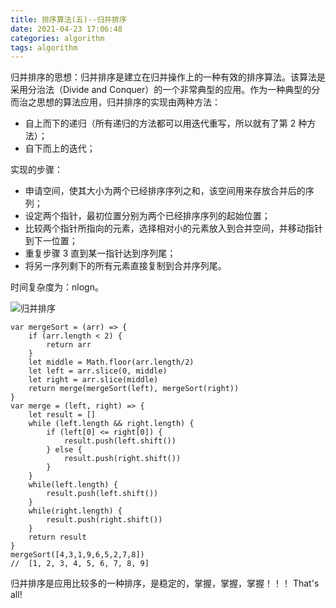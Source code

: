 ```yaml
---
title: 排序算法(五)--归并排序
date: 2021-04-23 17:06:48
categories: algorithm
tags: algorithm
---
```

归并排序的思想：归并排序是建立在归并操作上的一种有效的排序算法。该算法是采用分治法（Divide and Conquer）的一个非常典型的应用。作为一种典型的分而治之思想的算法应用，归并排序的实现由两种方法：

+ 自上而下的递归（所有递归的方法都可以用迭代重写，所以就有了第 2 种方法）；
+ 自下而上的迭代；

实现的步骤：
+ 申请空间，使其大小为两个已经排序序列之和，该空间用来存放合并后的序列；
+ 设定两个指针，最初位置分别为两个已经排序序列的起始位置；
+ 比较两个指针所指向的元素，选择相对小的元素放入到合并空间，并移动指针到下一位置；
+ 重复步骤 3 直到某一指针达到序列尾；
+ 将另一序列剩下的所有元素直接复制到合并序列尾。

时间复杂度为：nlogn。

![归并排序](6.gif)
```
var mergeSort = (arr) => {
    if (arr.length < 2) {
        return arr
    }
    let middle = Math.floor(arr.length/2)
    let left = arr.slice(0, middle)
    let right = arr.slice(middle)
    return merge(mergeSort(left), mergeSort(right))
}
var merge = (left, right) => {
    let result = []
    while (left.length && right.length) {
        if (left[0] <= right[0]) {
            result.push(left.shift())
        } else {
            result.push(right.shift())
        }
    }
    while(left.length) {
        result.push(left.shift())
    }
    while(right.length) {
        result.push(right.shift())
    }
    return result
}
mergeSort([4,3,1,9,6,5,2,7,8])
//  [1, 2, 3, 4, 5, 6, 7, 8, 9]
```
归并排序是应用比较多的一种排序，是稳定的，掌握，掌握，掌握！！！
That's all!